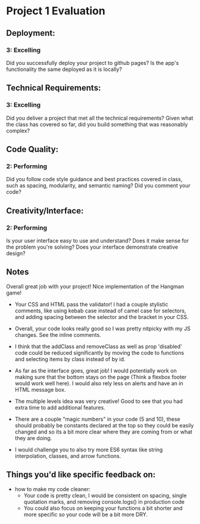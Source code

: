 # Project 1 Evaluation
## Deployment:

### 3: Excelling

Did you successfully deploy your project to github pages? Is the app's functionality the same deployed as it is locally?

## Technical Requirements:

### 3: Excelling

Did you deliver a project that met all the technical requirements? Given what the class has covered so far, did you build something that was reasonably complex?

## Code Quality:

### 2: Performing

Did you follow code style guidance and best practices covered in class, such as spacing, modularity, and semantic naming? Did you comment your code?

## Creativity/Interface:

### 2: Performing

Is your user interface easy to use and understand? Does it make sense for the problem you're solving? Does your interface demonstrate creative design?

## Notes

Overall great job with your project! Nice implementation of the Hangman game!
* Your CSS and HTML pass the validator! I had a couple stylistic comments, like using kebab case instead of camel case for selectors, and adding spacing between the selector and the bracket in your CSS.

* Overall, your code looks really good so I was pretty nitpicky with my JS changes. See the inline comments.

* I think that the addClass and removeClass as well as prop 'disabled' code could be reduced significantly by moving the code to functions and selecting items by class instead of by id. 

* As far as the interface goes, great job! I would potentially work on making sure that the bottom stays on the page (Think a flexbox footer would work well here). I would also rely less on alerts and have an in HTML message box.

* The multiple levels idea was very creative! Good to see that you had extra time to add additional features.

* There are a couple "magic numbers" in your code (5 and 10), these should probably be constants declared at the top so they could be easily changed and so its a bit more clear where they are coming from or what they are doing.

* I would challenge you to also try more ES6 syntax like string interpolation, classes, and arrow functions. 

## Things you'd like specific feedback on:
* how to make my code cleaner: 
    * Your code is pretty clean, I would be consistent on spacing, single quotation marks, and removing console.logs() in production code
    * You could also focus on keeping your functions a bit shorter and more specific so your code will be a bit more DRY.